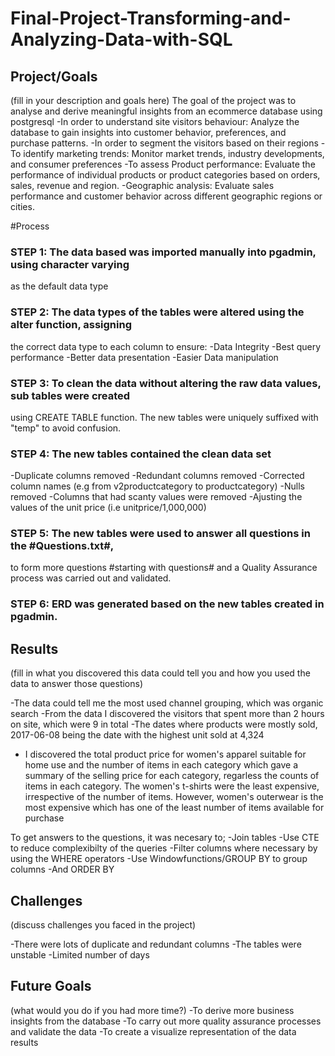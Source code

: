 # Final-Project-Transforming-and-Analyzing-Data-with-SQL

## Project/Goals
(fill in your description and goals here)
The goal of the project was to analyse and derive meaningful insights 
from an ecommerce database using postgresql
-In order to understand site visitors behaviour: Analyze the database to gain 
 insights into customer behavior, preferences, and purchase patterns.
-In order to segment the visitors based on their regions
-To identify marketing trends: Monitor market trends, industry developments, 
 and consumer preferences
-To assess Product performance: Evaluate the performance of individual 
 products or product categories based on orders, sales, revenue and region. 
-Geographic analysis: Evaluate sales performance and customer behavior across 
 different geographic regions or cities.



#Process
### STEP 1: The data based was imported manually into pgadmin, using character varying
as the default data type

### STEP 2: The data types of the tables were altered using the alter function, assigning
the correct data type to each column to ensure:
-Data Integrity
-Best query performance
-Better data presentation
-Easier Data manipulation

### STEP 3: To clean the data without altering the raw data values, sub tables were created
using CREATE TABLE function. The new tables were uniquely suffixed with "temp" to
avoid confusion.

### STEP 4: The new tables contained the clean data set
-Duplicate columns removed
-Redundant columns removed
-Corrected column names (e.g from v2productcategory to productcategory)
-Nulls removed
-Columns that had scanty values were removed
-Ajusting the values of the unit price (i.e unitprice/1,000,000)

### STEP 5: The new tables were used to answer all questions in the #Questions.txt#,
to form more questions #starting with questions# and a Quality Assurance process
was carried out and validated.

### STEP 6: ERD was generated based on the new tables created in pgadmin.



## Results
(fill in what you discovered this data could tell you and how you 
used the data to answer those questions)

-The data could tell me the most used channel grouping, which was organic search
-From the data I discovered the visitors that spent more than 2 hours on site,
 which were 9 in total 
-The dates where products were mostly sold, 2017-06-08 being the date with the
highest unit sold at 4,324
- I discovered the total product price for women's apparel suitable for home use and 
the number of items in each category which gave a summary of the selling price for each 
category, regarless the counts of items in each category. The women's t-shirts were the 
least expensive, irrespective of the number of items. However, women's outerwear is the 
most expensive which has one of the least number of items available for purchase


To get answers to the questions, it was necesary to; 
-Join tables
-Use CTE to reduce complexibilty of the queries
-Filter columns where necessary by using the WHERE operators
-Use Windowfunctions/GROUP BY to group columns
-And ORDER BY


## Challenges 
(discuss challenges you faced in the project)

-There were lots of duplicate and redundant columns
-The tables were unstable
-Limited number of days

## Future Goals
(what would you do if you had more time?)
-To derive more business insights from the database
-To carry out more quality assurance processes and validate the data
-To create a visualize representation of the data results